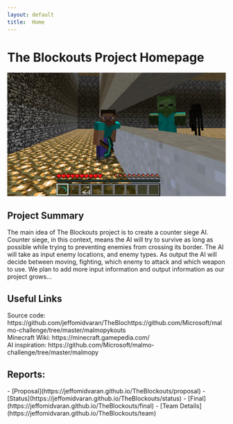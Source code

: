 ```yaml
---
layout: default
title:  Home
---
```


<h1> 
The Blockouts Project Homepage
</h1> 


<img src="images/zombie1.jpg">

<h2>Project Summary</h2>
<p>
The main idea of The Blockouts project is to create a counter siege AI. Counter siege, 
in this context, means the AI will try to survive as long as possible while trying to 
preventing enemies from crossing its border. The AI will take as input enemy locations, 
and enemy types. As output the AI will decide between moving, fighting, which enemy to 
attack and which weapon to use. We plan to add more input information and output 
information as our project grows... 
</p>


<h2>Useful Links</h2>
<p>
Source code: https://github.com/jeffomidvaran/TheBlochttps://github.com/Microsoft/malmo-challenge/tree/master/malmopykouts
<br>
Minecraft Wiki: https://minecraft.gamepedia.com/
<br>
AI inspiration: https://github.com/Microsoft/malmo-challenge/tree/master/malmopy
<br>
</p>


<h2>Reports:</h2>
- [Proposal](https://jeffomidvaran.github.io/TheBlockouts/proposal)
- [Status](https://jeffomidvaran.github.io/TheBlockouts/status)
- [Final](https://jeffomidvaran.github.io/TheBlockouts/final)
- [Team Details](https://jeffomidvaran.github.io/TheBlockouts/team)





<!-- What's Markdown (`.md`)?

Markdown is markup that lets you write hypertext (HTML) documents
in easy-to-read and easy-to-write plain text.
No angle brackets `<></>` required for
paragraphs, lists, blockquotes, tables, etc.


This is a paragraph (in Markdown). Some more
text here.

This is another paragraph.

This is a list:
- Orange
- Apple
- Blueberry

$$x^2 = y^2$$


Just getting started with Markdown?
See the [HTML <-> Markdown Quick Reference (Cheat Sheet)][quickref].


[quickref]: https://github.com/mundimark/quickrefs/blob/master/HTML.md -->
